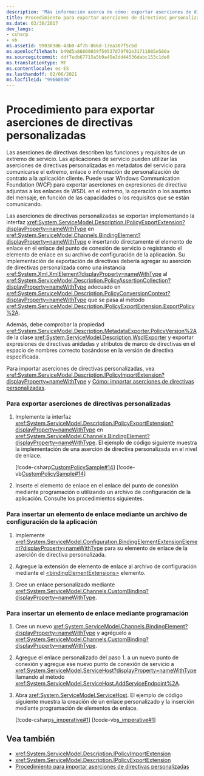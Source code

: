 ```yaml
---
description: 'Más información acerca de cómo: exportar aserciones de directivas personalizadas'
title: Procedimiento para exportar aserciones de directivas personalizadas
ms.date: 03/30/2017
dev_langs:
- csharp
- vb
ms.assetid: 99030386-43b0-4f7b-866d-17ea307f5cbd
ms.openlocfilehash: b49d5a88809039f59537d79f92e31711085e580a
ms.sourcegitcommit: ddf7edb67715a5b9a45e3dd44536dabc153c1de0
ms.translationtype: MT
ms.contentlocale: es-ES
ms.lasthandoff: 02/06/2021
ms.locfileid: "99668936"
---
```

# <a name="how-to-export-custom-policy-assertions"></a>Procedimiento para exportar aserciones de directivas personalizadas

Las aserciones de directivas describen las funciones y requisitos de un extremo de servicio. Las aplicaciones de servicio pueden utilizar las aserciones de directivas personalizadas en metadatos del servicio para comunicarse el extremo, enlace o información de personalización de contrato a la aplicación cliente. Puede usar Windows Communication Foundation (WCF) para exportar aserciones en expresiones de directiva adjuntas a los enlaces de WSDL en el extremo, la operación o los asuntos del mensaje, en función de las capacidades o los requisitos que se están comunicando.  
  
 Las aserciones de directivas personalizadas se exportan implementando la interfaz <xref:System.ServiceModel.Description.IPolicyExportExtension?displayProperty=nameWithType> en <xref:System.ServiceModel.Channels.BindingElement?displayProperty=nameWithType> e insertando directamente el elemento de enlace en el enlace del punto de conexión de servicio o registrando el elemento de enlace en su archivo de configuración de la aplicación. Su implementación de exportación de directivas debería agregar su aserción de directivas personalizada como una instancia <xref:System.Xml.XmlElement?displayProperty=nameWithType> al <xref:System.ServiceModel.Description.PolicyAssertionCollection?displayProperty=nameWithType> adecuado en <xref:System.ServiceModel.Description.PolicyConversionContext?displayProperty=nameWithType> que se pasa al método <xref:System.ServiceModel.Description.IPolicyExportExtension.ExportPolicy%2A>.  
  
 Además, debe comprobar la propiedad <xref:System.ServiceModel.Description.MetadataExporter.PolicyVersion%2A> de la clase <xref:System.ServiceModel.Description.WsdlExporter> y exportar expresiones de directivas anidadas y atributos de marco de directivas en el espacio de nombres correcto basándose en la versión de directiva especificada.  
  
 Para importar aserciones de directivas personalizadas, vea <xref:System.ServiceModel.Description.IPolicyImportExtension?displayProperty=nameWithType> y [Cómo: importar aserciones de directivas personalizadas](how-to-import-custom-policy-assertions.md).  
  
### <a name="to-export-custom-policy-assertions"></a>Para exportar aserciones de directivas personalizadas  
  
1. Implemente la interfaz <xref:System.ServiceModel.Description.IPolicyExportExtension?displayProperty=nameWithType> en <xref:System.ServiceModel.Channels.BindingElement?displayProperty=nameWithType>. El ejemplo de código siguiente muestra la implementación de una aserción de directiva personalizada en el nivel de enlace.  
  
     [!code-csharp[CustomPolicySample#14](../../../../samples/snippets/csharp/VS_Snippets_CFX/custompolicysample/cs/policyexporter.cs#14)]
     [!code-vb[CustomPolicySample#14](../../../../samples/snippets/visualbasic/VS_Snippets_CFX/custompolicysample/vb/policyexporter.vb#14)]  
  
2. Inserte el elemento de enlace en el enlace del punto de conexión mediante programación o utilizando un archivo de configuración de la aplicación. Consulte los procedimientos siguientes.  
  
### <a name="to-insert-a-binding-element-using-an-application-configuration-file"></a>Para insertar un elemento de enlace mediante un archivo de configuración de la aplicación  
  
1. Implemente <xref:System.ServiceModel.Configuration.BindingElementExtensionElement?displayProperty=nameWithType> para su elemento de enlace de la aserción de directiva personalizada.  
  
2. Agregue la extensión de elemento de enlace al archivo de configuración mediante el [\<bindingElementExtensions>](../../configure-apps/file-schema/wcf/bindingelementextensions.md) elemento.  
  
3. Cree un enlace personalizado mediante <xref:System.ServiceModel.Channels.CustomBinding?displayProperty=nameWithType>.  
  
### <a name="to-insert-a-binding-element-programmatically"></a>Para insertar un elemento de enlace mediante programación  
  
1. Cree un nuevo <xref:System.ServiceModel.Channels.BindingElement?displayProperty=nameWithType> y agréguelo a <xref:System.ServiceModel.Channels.CustomBinding?displayProperty=nameWithType>.  
  
2. Agregue el enlace personalizado del paso 1. a un nuevo punto de conexión y agregue ese nuevo punto de conexión de servicio a <xref:System.ServiceModel.ServiceHost?displayProperty=nameWithType> llamando al método <xref:System.ServiceModel.ServiceHost.AddServiceEndpoint%2A>.  
  
3. Abra <xref:System.ServiceModel.ServiceHost>. El ejemplo de código siguiente muestra la creación de un enlace personalizado y la inserción mediante programación de elementos de enlace.  
  
     [!code-csharp[s_imperative#1](../../../../samples/snippets/csharp/VS_Snippets_CFX/s_imperative/cs/service.cs#1)]
     [!code-vb[s_imperative#1](../../../../samples/snippets/visualbasic/VS_Snippets_CFX/s_imperative/vb/service.vb#1)]  
  
## <a name="see-also"></a>Vea también

- <xref:System.ServiceModel.Description.IPolicyImportExtension>
- <xref:System.ServiceModel.Description.IPolicyExportExtension>
- [Procedimiento para importar aserciones de directivas personalizadas](how-to-import-custom-policy-assertions.md)
